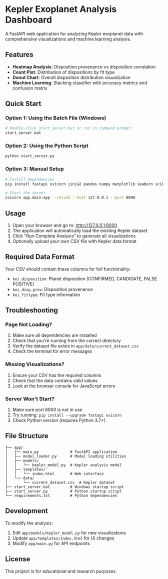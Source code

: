 # Kepler Exoplanet Analysis Dashboard

A FastAPI web application for analyzing Kepler exoplanet data with comprehensive visualizations and machine learning analysis.

## Features

- **Heatmap Analysis**: Disposition provenance vs disposition correlation
- **Count Plot**: Distribution of dispositions by fit type  
- **Donut Chart**: Overall disposition distribution visualization
- **Machine Learning**: Stacking classifier with accuracy metrics and confusion matrix

## Quick Start

### Option 1: Using the Batch File (Windows)
```bash
# Double-click start_server.bat or run in command prompt:
start_server.bat
```

### Option 2: Using the Python Script
```bash
python start_server.py
```

### Option 3: Manual Setup
```bash
# Install dependencies
pip install fastapi uvicorn jinja2 pandas numpy matplotlib seaborn scikit-learn bokeh hvplot

# Start the server
uvicorn app.main:app --reload --host 127.0.0.1 --port 8000
```

## Usage

1. Open your browser and go to: http://127.0.0.1:8000
2. The application will automatically load the existing Kepler dataset
3. Click "Run Complete Analysis" to generate all visualizations
4. Optionally upload your own CSV file with Kepler data format

## Required Data Format

Your CSV should contain these columns for full functionality:
- `koi_disposition`: Planet disposition (CONFIRMED, CANDIDATE, FALSE POSITIVE)
- `koi_disp_prov`: Disposition provenance 
- `koi_fittype`: Fit type information

## Troubleshooting

### Page Not Loading?
1. Make sure all dependencies are installed
2. Check that you're running from the correct directory
3. Verify the dataset file exists in `app/data/current_dataset.csv`
4. Check the terminal for error messages

### Missing Visualizations?
1. Ensure your CSV has the required columns
2. Check that the data contains valid values
3. Look at the browser console for JavaScript errors

### Server Won't Start?
1. Make sure port 8000 is not in use
2. Try running: `pip install --upgrade fastapi uvicorn`
3. Check Python version (requires Python 3.7+)

## File Structure
```
├── app/
│   ├── main.py              # FastAPI application
│   ├── model_loader.py      # Model loading utilities
│   ├── models/
│   │   └── kepler_model.py  # Kepler analysis model
│   ├── templates/
│   │   └── index.html       # Web interface
│   └── data/
│       └── current_dataset.csv  # Kepler dataset
├── start_server.bat         # Windows startup script
├── start_server.py          # Python startup script
└── requirements.txt         # Python dependencies
```

## Development

To modify the analysis:
1. Edit `app/models/kepler_model.py` for new visualizations
2. Update `app/templates/index.html` for UI changes
3. Modify `app/main.py` for API endpoints

## License

This project is for educational and research purposes.